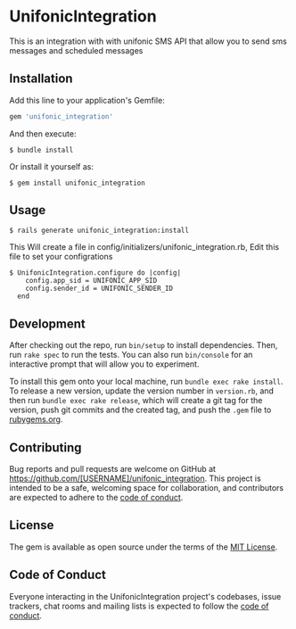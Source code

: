 # UnifonicIntegration

This is an integration with with unifonic SMS API that allow you to send sms messages and scheduled messages

## Installation

Add this line to your application's Gemfile:

```ruby
gem 'unifonic_integration'
```

And then execute:

    $ bundle install

Or install it yourself as:

    $ gem install unifonic_integration

## Usage

    $ rails generate unifonic_integration:install

This Will create a file in config/initializers/unifonic_integration.rb, Edit this file to set your configrations
    
    $ UnifonicIntegration.configure do |config|
        config.app_sid = UNIFONIC_APP_SID 
        config.sender_id = UNIFONIC_SENDER_ID 
      end 

## Development

After checking out the repo, run `bin/setup` to install dependencies. Then, run `rake spec` to run the tests. You can also run `bin/console` for an interactive prompt that will allow you to experiment.

To install this gem onto your local machine, run `bundle exec rake install`. To release a new version, update the version number in `version.rb`, and then run `bundle exec rake release`, which will create a git tag for the version, push git commits and the created tag, and push the `.gem` file to [rubygems.org](https://rubygems.org).

## Contributing

Bug reports and pull requests are welcome on GitHub at https://github.com/[USERNAME]/unifonic_integration. This project is intended to be a safe, welcoming space for collaboration, and contributors are expected to adhere to the [code of conduct](https://github.com/[USERNAME]/unifonic_integration/blob/master/CODE_OF_CONDUCT.md).

## License

The gem is available as open source under the terms of the [MIT License](https://opensource.org/licenses/MIT).

## Code of Conduct

Everyone interacting in the UnifonicIntegration project's codebases, issue trackers, chat rooms and mailing lists is expected to follow the [code of conduct](https://github.com/[USERNAME]/unifonic_integration/blob/master/CODE_OF_CONDUCT.md).
